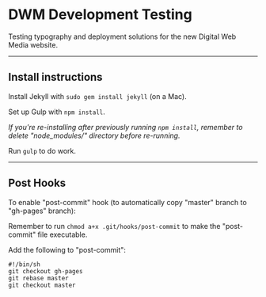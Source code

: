 # DWM Development Testing

Testing typography and deployment solutions for the new Digital Web Media website.

---

## Install instructions

Install Jekyll with `sudo gem install jekyll` (on a Mac).

Set up Gulp with `npm install`.

*If you're re-installing after previously running `npm install`, remember to delete "node_modules/" directory before re-running.*

Run `gulp` to do work.

---

## Post Hooks

To enable "post-commit" hook (to automatically copy "master" branch to "gh-pages" branch):

Remember to run `chmod a+x .git/hooks/post-commit` to make the "post-commit" file executable.

Add the following to "post-commit":

    #!/bin/sh
    git checkout gh-pages
    git rebase master
    git checkout master